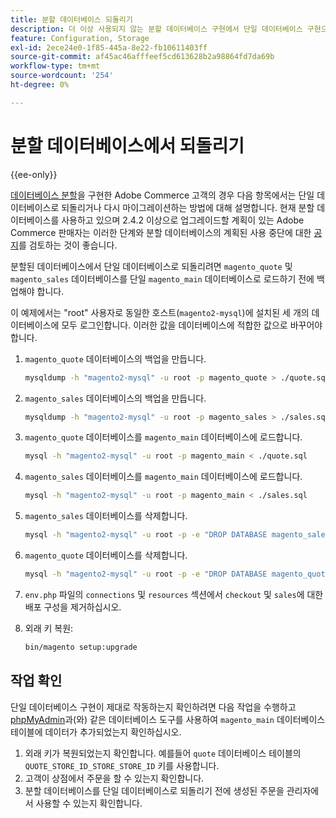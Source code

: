 ```yaml
---
title: 분할 데이터베이스 되돌리기
description: 더 이상 사용되지 않는 분할 데이터베이스 구현에서 단일 데이터베이스 구현으로 되돌립니다.
feature: Configuration, Storage
exl-id: 2ece24e0-1f85-445a-8e22-fb10611403ff
source-git-commit: af45ac46afffeef5cd613628b2a98864fd7da69b
workflow-type: tm+mt
source-wordcount: '254'
ht-degree: 0%

---
```


# 분할 데이터베이스에서 되돌리기

{{ee-only}}

[데이터베이스 분할](multi-master.md)을 구현한 Adobe Commerce 고객의 경우 다음 항목에서는 단일 데이터베이스로 되돌리거나 다시 마이그레이션하는 방법에 대해 설명합니다. 현재 분할 데이터베이스를 사용하고 있으며 2.4.2 이상으로 업그레이드할 계획이 있는 Adobe Commerce 판매자는 이러한 단계와 분할 데이터베이스의 계획된 사용 중단에 대한 [공지](https://community.magento.com/t5/Magento-DevBlog/Deprecation-of-Split-Database-in-Magento-Commerce/ba-p/465187)를 검토하는 것이 좋습니다.

분할된 데이터베이스에서 단일 데이터베이스로 되돌리려면 `magento_quote` 및 `magento_sales` 데이터베이스를 단일 `magento_main` 데이터베이스로 로드하기 전에 백업해야 합니다.

이 예제에서는 &quot;root&quot; 사용자로 동일한 호스트(`magento2-mysql`)에 설치된 세 개의 데이터베이스에 모두 로그인합니다. 이러한 값을 데이터베이스에 적합한 값으로 바꾸어야 합니다.

1. `magento_quote` 데이터베이스의 백업을 만듭니다.

   ```bash
   mysqldump -h "magento2-mysql" -u root -p magento_quote > ./quote.sql
   ```

1. `magento_sales` 데이터베이스의 백업을 만듭니다.

   ```bash
   mysqldump -h "magento2-mysql" -u root -p magento_sales > ./sales.sql
   ```

1. `magento_quote` 데이터베이스를 `magento_main` 데이터베이스에 로드합니다.

   ```bash
   mysql -h "magento2-mysql" -u root -p magento_main < ./quote.sql
   ```

1. `magento_sales` 데이터베이스를 `magento_main` 데이터베이스에 로드합니다.

   ```bash
   mysql -h "magento2-mysql" -u root -p magento_main < ./sales.sql
   ```

1. `magento_sales` 데이터베이스를 삭제합니다.

   ```bash
   mysql -h "magento2-mysql" -u root -p -e "DROP DATABASE magento_sales;"
   ```

1. `magento_quote` 데이터베이스를 삭제합니다.

   ```bash
   mysql -h "magento2-mysql" -u root -p -e "DROP DATABASE magento_quote;"
   ```

1. `env.php` 파일의 `connections` 및 `resources` 섹션에서 `checkout` 및 `sales`에 대한 배포 구성을 제거하십시오.
1. 외래 키 복원:

   ```bash
   bin/magento setup:upgrade
   ```

## 작업 확인

단일 데이터베이스 구현이 제대로 작동하는지 확인하려면 다음 작업을 수행하고 [phpMyAdmin](../../installation/prerequisites/optional-software.md#phpmyadmin)과(와) 같은 데이터베이스 도구를 사용하여 `magento_main` 데이터베이스 테이블에 데이터가 추가되었는지 확인하십시오.

1. 외래 키가 복원되었는지 확인합니다. 예를들어 `quote` 데이터베이스 테이블의 `QUOTE_STORE_ID_STORE_STORE_ID` 키를 사용합니다.
1. 고객이 상점에서 주문을 할 수 있는지 확인합니다.
1. 분할 데이터베이스를 단일 데이터베이스로 되돌리기 전에 생성된 주문을 관리자에서 사용할 수 있는지 확인합니다.
